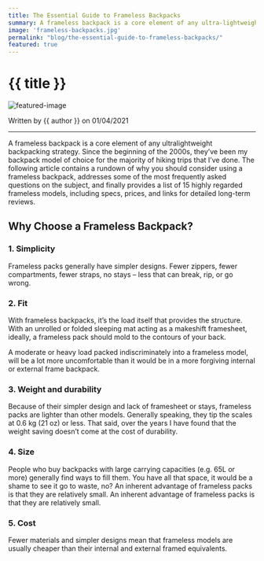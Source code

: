 ```yaml
---
title: The Essential Guide to Frameless Backpacks
summary: A frameless backpack is a core element of any ultra-lightweight backpacking strategy.
image: 'frameless-backpacks.jpg'
permalink: "blog/the-essential-guide-to-frameless-backpacks/"
featured: true
---
```


# {{ title }}

![featured-image]

[featured-image]: /assets/img/blog/{{image}}

Written by {{ author }} on 01/04/2021

---

A frameless backpack is a core element of any ultralightweight backpacking strategy. Since the beginning of the 2000s, they’ve been my backpack model of choice for the majority of hiking trips that I’ve done. The following article contains a rundown of why you should consider using a frameless backpack, addresses some of the most frequently asked questions on the subject, and finally provides a list of 15 highly regarded frameless models, including specs, prices, and links for detailed long-term reviews.

## Why Choose a Frameless Backpack?

### 1. Simplicity

Frameless packs generally have simpler designs. Fewer zippers, fewer compartments, fewer straps, no stays – less that can break, rip, or go wrong.

### 2. Fit

With frameless backpacks, it’s the load itself that provides the structure. With an unrolled or folded sleeping mat acting as a makeshift framesheet, ideally, a frameless pack should mold to the contours of your back.

A moderate or heavy load packed indiscriminately into a frameless model, will be a lot more uncomfortable than it would be in a more forgiving internal or external frame backpack.

### 3. Weight and durability

Because of their simpler design and lack of framesheet or stays, frameless packs are lighter than other models. Generally speaking, they tip the scales at 0.6 kg (21 oz) or less. That said, over the years I have found that the weight saving doesn’t come at the cost of durability.

### 4. Size

People who buy backpacks with large carrying capacities (e.g. 65L or more) generally find ways to fill them. You have all that space, it would be a shame to see it go to waste, no? An inherent advantage of frameless packs is that they are relatively small. An inherent advantage of frameless packs is that they are relatively small.

### 5. Cost 

Fewer materials and simpler designs mean that frameless models are usually cheaper than their internal and external framed equivalents.